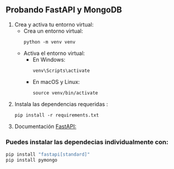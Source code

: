 ## Probando FastAPI y MongoDB

1. Crea y activa tu entorno virtual:
    - Crea un entorno virtual:
        ```
        python -m venv venv
        ```
    - Activa el entorno virtual:
        - En Windows:
            ```
            venv\Scripts\activate
            ```
        - En macOS y Linux:
            ```
            source venv/bin/activate
   
2. Instala las dependencias requeridas :
    ```
    pip install -r requirements.txt
    ```
3. Documentación [FastAPI:](https://fastapi.tiangolo.com/#requirements)


### Puedes  instalar las dependecias individualmente con:
```bash
pip install "fastapi[standard]"
pip install pymongo
```
